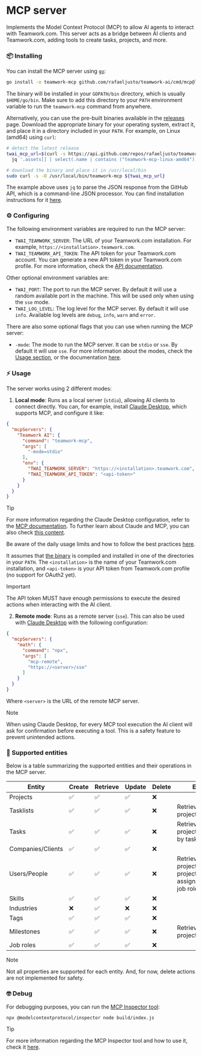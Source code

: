 # MCP server

Implements the Model Context Protocol (MCP) to allow AI agents to interact with
Teamwork.com. This server acts as a bridge between AI clients and Teamwork.com,
adding tools to create tasks, projects, and more.

### 📦 Installing

You can install the MCP server using [`go`](https://go.dev/doc/install):

```bash
go install -o teamwork-mcp github.com/rafaeljusto/teamwork-ai/cmd/mcp@latest
```

The binary will be installed in your `GOPATH/bin` directory, which is usually
`$HOME/go/bin`. Make sure to add this directory to your `PATH` environment
variable to run the `teamwork-mcp` command from anywhere.

Alternatively, you can use the pre-built binaries available in the
[releases](https://github.com/rafaeljusto/teamwork-ai/releases/latest) page.
Download the appropriate binary for your operating system, extract it, and place
it in a directory included in your `PATH`. For example, on Linux (amd64) using
`curl`:

```bash
# detect the latest release
twai_mcp_url=$(curl -s https://api.github.com/repos/rafaeljusto/teamwork-ai/releases/latest | \
  jq '.assets[] | select(.name | contains ("teamwork-mcp-linux-amd64")) | .browser_download_url')

# download the binary and place it in /usr/local/bin
sudo curl -s -O /usr/local/bin/teamwork-mcp ${twai_mcp_url}
```

The example above uses `jq` to parse the JSON response from the GitHub API,
which is a command-line JSON processor. You can find installation instructions
for it [here](https://jqlang.org/download/).

### ⚙️ Configuring

The following environment variables are required to run the MCP server:
- `TWAI_TEAMWORK_SERVER`: The URL of your Teamwork.com installation. For
  example, `https://<installation>.teamwork.com`.
- `TWAI_TEAMWORK_API_TOKEN`: The API token for your Teamwork.com account. You can
  generate a new API token in your Teamwork.com profile. For more information,
  check the [API documentation](https://apidocs.teamwork.com/guides/teamwork/authentication#basic-authentication).

Other optional environment variables are:
- `TWAI_PORT`: The port to run the MCP server. By default it will use a random
  available port in the machine. This will be used only when using the `sse`
  mode.
- `TWAI_LOG_LEVEL`: The log level for the MCP server. By default it will use
  `info`. Available log levels are `debug`, `info`, `warn` and `error`.

There are also some optional flags that you can use when running the MCP server:
- `-mode`: The mode to run the MCP server. It can be `stdio` or `sse`. By
  default it will use `sse`. For more information about the modes, check the
  [Usage section](#️usage), or the documentation
  [here](https://modelcontextprotocol.io/docs/concepts/transports#built-in-transport-types).

### ⚡️ Usage

The server works using 2 different modes:

1. **Local mode**: Runs as a local server (`stdio`), allowing AI clients to
   connect directly. You can, for example, install [Claude
   Desktop](https://claude.ai/download), which supports MCP, and configure it
   like:

```json
{
  "mcpServers": {
    "Teamwork AI": {
      "command": "teamwork-mcp",
      "args": [
        "-mode=stdio"
      ],
      "env": {
        "TWAI_TEAMWORK_SERVER": "https://<installation>.teamwork.com",
        "TWAI_TEAMWORK_API_TOKEN": "<api-token>"
      }
    }
  }
}
```

> [!TIP]
> For more information regarding the Claude Desktop configuration, refer to the
> [MCP documentation](https://modelcontextprotocol.io/quickstart/user). To
> further learn about Claude and MCP, you can also check [this
> content](https://www.claudemcp.com/).
>
> Be aware of the daily usage limits and how to follow the best practices
> [here](https://support.anthropic.com/en/articles/9797557-usage-limit-best-practices).

It assumes that [the binary](main.go) is compiled and installed in one of the
directories in your `PATH`. The `<installation>` is the name of your
Teamwork.com installation, and `<api-token>` is your API token from Teamwork.com
profile (no support for OAuth2 yet).

> [!IMPORTANT]
> The API token MUST have enough permissions to execute the desired actions when
> interacting with the AI client.

2. **Remote mode**: Runs as a remote server (`sse`). This can also be used with
   [Claude Desktop](https://claude.ai/download) with the following
   configuration:

```json
{
  "mcpServers": {
    "math": {
      "command": "npx",
      "args": [
        "mcp-remote",
        "https://<server>/sse"
      ]
    }
  }
}
```

Where `<server>` is the URL of the remote MCP server.

> [!NOTE]
> When using Claude Desktop, for every MCP tool execution the AI client will ask
> for confirmation before executing a tool. This is a safety feature to prevent
> unintended actions.

### 🔌 Supported entities

Below is a table summarizing the supported entities and their operations in the
MCP server.

| Entity            | Create | Retrieve | Update | Delete | Extra                                                           |
|-------------------|--------|----------|--------|--------|-----------------------------------------------------------------|
| Projects          | ✅     | ✅       | ✅      | ❌     |                                                                 |
| Tasklists         | ✅     | ✅       | ✅      | ❌     | Retrieve by project                                             |
| Tasks             | ✅     | ✅       | ✅      | ❌     | Retrieve by project; retrieve by tasklist                       |
| Companies/Clients | ✅     | ✅       | ✅      | ❌     |                                                                 |
| Users/People      | ✅     | ✅       | ✅      | ❌     | Retrieve by project; add to a project; assign/unassign job role |
| Skills            | ✅     | ✅       | ✅      | ❌     |                                                                 |
| Industries        | ❌     | ✅       | ❌      | ❌     |                                                                 |
| Tags              | ✅     | ✅       | ✅      | ❌     |                                                                 |
| Milestones        | ✅     | ✅       | ✅      | ❌     | Retrieve by project                                             |
| Job roles         | ✅     | ✅       | ✅      | ❌     |                                                                 |

> [!NOTE]
> Not all properties are supported for each entity. And, for now, delete actions
> are not implemented for safety.

### 🤓 Debug

For debugging purposes, you can run the [MCP Inspector
tool](https://github.com/modelcontextprotocol/inspector):

```bash
npx @modelcontextprotocol/inspector node build/index.js
```

> [!TIP]
> For more information regarding the MCP Inspector tool and how to use it, check
> it [here](https://modelcontextprotocol.io/docs/tools/inspector).